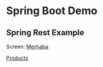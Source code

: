 # Spring Boot Demo
## Spring Rest Example

Screen:
[Merhaba](https://github.com/sumeyyekaratekin/springBootDemo/blob/main/Screenshots/merhaba.png)

[Products](https://github.com/sumeyyekaratekin/springBootDemo/blob/main/Screenshots/products.png)
